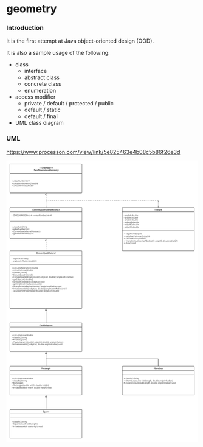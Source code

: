 # geometry

### Introduction

It is the first attempt at Java object-oriented design (OOD).

It is also a sample usage of the following:

- class
  - interface
  - abstract class
  - concrete class
  - enumeration
- access modifier
  - private / default / protected / public
  - default / static
  - default / final
- UML class diagram

### UML

https://www.processon.com/view/link/5e825463e4b08c5b86f26e3d

![UML](./UML.png)

